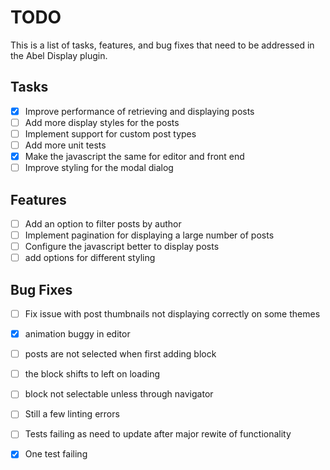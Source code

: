 # TODO

This is a list of tasks, features, and bug fixes that need to be addressed in the Abel Display plugin.

## Tasks

- [x] Improve performance of retrieving and displaying posts
- [ ] Add more display styles for the posts
- [ ] Implement support for custom post types
- [ ] Add more unit tests
- [x] Make the javascript the same for editor and front end
- [ ] Improve styling for the modal dialog

## Features

- [ ] Add an option to filter posts by author
- [ ] Implement pagination for displaying a large number of posts
- [ ] Configure the javascript better to display posts
- [ ] add options for different styling

## Bug Fixes

- [ ] Fix issue with post thumbnails not displaying correctly on some themes
- [x] animation buggy in editor
- [ ] posts are not selected when first adding block
- [ ] the block shifts to left on loading
- [ ] block not selectable unless through navigator
- [ ] Still a few linting errors
- [ ] Tests failing as need to update after major rewite of functionality
- [x] One test failing

